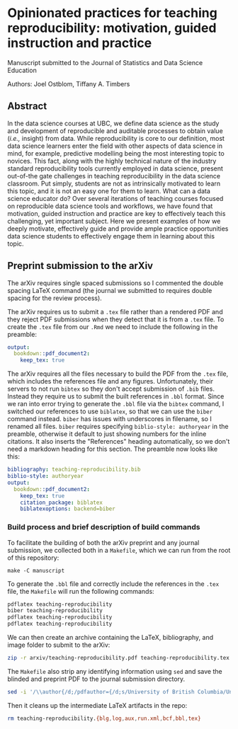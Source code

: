 # Opinionated practices for teaching reproducibility: motivation, guided instruction and practice
Manuscript submitted to the Journal of Statistics and Data Science Education

Authors: Joel Ostblom, Tiffany A. Timbers

## Abstract

In the data science courses at UBC, we define data science as the study 
and development of reproducible and auditable processes to obtain value 
(*i.e.,* insight) from data. While reproducibility is core to our definition, 
most data science learners enter the field with other aspects of data science in mind, 
for example, predictive modelling being the most interesting topic to novices. 
This fact, along with the highly technical nature 
of the industry standard reproducibility tools currently employed in data science, 
present out-of-the gate challenges in teaching reproducibility in the data science classroom. 
Put simply, students are not as intrinsically motivated to learn this topic, 
and it is not an easy one for them to learn. What can a data science educator do? 
Over several iterations of teaching courses focused on reproducible data science tools and workflows, 
we have found that motivation, guided instruction 
and practice are key to effectively teach this challenging, yet important subject. 
Here we present examples of how we deeply motivate, effectively guide
and provide ample practice opportunities data science students 
to effectively engage them in learning about this topic. 

## Preprint submission to the arXiv

The arXiv requires single spaced submissions so I commented the double spacing LaTeX command
(the journal we submitted to requires double spacing for the review process).

The arXiv requires us to submit a `.tex` file rather than a rendered PDF
and they reject PDF submissions when they detect that it is from a `.tex` file.
To create the `.tex` file from our `.Rmd`
we need to include the following in the preamble:

```yaml
output:
  bookdown::pdf_document2:
    keep_tex: true
```

The arXiv requires all the files necessary to build the PDF from the `.tex` file,
which includes the references file and any figures.
Unfortunately,
their servers to not run `bibtex` so they don't accept submission of `.bib` files.
Instead they require us to submit the built references in `.bbl` format.
Since we ran into error trying to generate the `.bbl` file via the `bibtex` command,
I switched our references to use `biblatex`,
so that we can use the `biber` command instead.
`biber` has issues with underscores in filename,
so I renamed all files.
`biber` requires specifying `biblio-style: authoryear` in the preamble,
otherwise it default to just showing numbers for the inline citations.
It also inserts the "References" heading automatically,
so we don't need a markdown heading for this section.
The preamble now looks like this:

```yaml
bibliography: teaching-reproducibility.bib
biblio-style: authoryear
output:
  bookdown::pdf_document2:
    keep_tex: true
    citation_package: biblatex
    biblatexoptions: backend=biber
```

### Build process and brief description of build commands

To facilitate the building of both the arXiv preprint
and any journal submission,
we collected both in a `Makefile`,
which we can run from the root of this repository:

```
make -C manuscript
```

To generate the `.bbl` file and correctly include the references in the `.tex` file,
the `Makefile` will run the following commands:

```bash
pdflatex teaching-reproducibility
biber teaching-reproducibility
pdflatex teaching-reproducibility
pdflatex teaching-reproducibility
```

We can then create an archive
containing the LaTeX, bibliography, and image folder to submit to the arXiv:

```bash
zip -r arxiv/teaching-reproducibility.pdf teaching-reproducibility.tex teaching-reproducibility.bbl img
```

The `Makefile` also strip any identifying information using `sed`
and save the blinded and preprint PDF to the journal submission directory.

```bash
sed -i '/\\author{/d;/pdfauthor={/d;s/University of British Columbia/University of ABC/;s/ UBC/ ABC/;s/[(]UBC[)]/(ABC)/;s/ DSCI/ XYZ/' teaching-reproducibility.tex
```

Then it cleans up the intermediate LaTeX artifacts in the repo:

```bash
rm teaching-reproducibility.{blg,log,aux,run.xml,bcf,bbl,tex}
```
